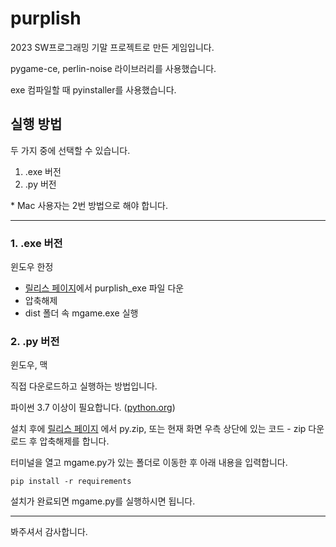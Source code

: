 # purplish

2023 SW프로그래밍 기말 프로젝트로 만든 게임입니다.

pygame-ce, perlin-noise 라이브러리를 사용했습니다.

exe 컴파일할 때 pyinstaller를 사용했습니다.

## 실행 방법
두 가지 중에 선택할 수 있습니다.
1. .exe 버전
2. .py 버전

\* Mac 사용자는 2번 방법으로 해야 합니다.

---

### 1. .exe 버전

윈도우 한정

- [릴리스 페이지](https://github.com/Mu4e/purplish/releases/tag/v0.7.0)에서 purplish_exe 파일 다운
- 압축해제
- dist 폴더 속 mgame.exe 실행

### 2. .py 버전

윈도우, 맥

직접 다운로드하고 실행하는 방법입니다.

파이썬 3.7 이상이 필요합니다. ([python.org](https://www.python.org/))

설치 후에 [릴리스 페이지](https://github.com/Mu4e/purplish/releases/tag/v0.7.0) 에서 py.zip, 또는 현재 화면 우측 상단에 있는 코드 - zip 다운로드 후 압축해제를 합니다.

터미널을 열고 mgame.py가 있는 폴더로 이동한 후 아래 내용을 입력합니다.

```
pip install -r requirements
```

설치가 완료되면 mgame.py를 실행하시면 됩니다.

---

봐주셔서 감사합니다.


